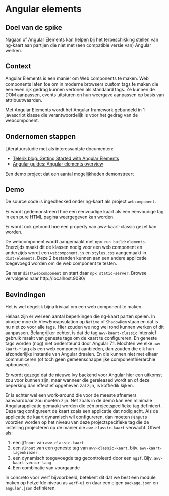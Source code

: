 # Angular elements

## Doel van de spike

Nagaan of Angular Elements kan helpen bij het terbeschikking stellen van ng-kaart aan partijen die niet met (een compatible versie van) Angular werken.

## Context

Angular Elements is een manier om Web components te maken. Web components laten toe om in moderne browsers custom tags te maken die een even rijk gedrag kunnen vertonen als standaard tags. Ze kunnen de DOM aanpassen, events uitsturen en hun weergave aanpassen op basis van attribuutwaarden.

Met Angular Elements wordt het Angular framework gebundeld in 1 javascript klasse die verantwoordelijk is voor het gedrag van de webcomponent.

## Ondernomen stappen

Literatuurstudie met als interessantste documenten:

* [Telerik blog: Getting Started with Angular Elements](https://www.telerik.com/blogs/getting-started-with-angular-elements)
* [Angular guides: Angular elements overview](https://angular.io/guide/elements)

Een demo project dat een aantal mogelijkheden demonstreert

## Demo

De source code is ingechecked onder ng-kaart als project `webcomponent`.

Er wordt gedemonstreerd hoe een eenvoudige kaart als een eenvoudige tag in een pure HTML pagina weergegeven kan worden. 

Er wordt ook getoond hoe een property van awv-kaart-classic gezet kan worden.

De webcomponent wordt aangemaakt met `npm run build:elements`. Enerzijds maakt dit de klassen nodig voor een web component en anderzijds wordt een `webcomponent.js` en `styles.css` aangemaakt in `dist/elements`. Deze 2 bestanden kunnen aan een andere applicatie toegevoegd worden om de web component te testen.

Ga naar `dist\webcomponent` en start daar `npx static-server`. Browse vervolgens naar http://localhost:9080/

## Bevindingen

Het is wel degelijk bijna triviaal om een web component te maken.

Helaas zijn er wel een aantal beperkingen die ng-kaart parten spelen. In pincipe moe de ViewEncapsulation op `Native` of `ShadowDom` staan en dat is nu niet zo voor alle tags. Hier zouden we nog wel rond kunnen werken of dit aanpassen. Belangrijker echter, is dat de tag `awv-kaart-classic` intensief gebruik maakt van geneste tags om de kaart te configureren. En geneste tags worden (nog) niet ondersteund door Angular 7.1. Mochten we elke `awv-kaart-*` tag als een web component aanbieden, dan zouden die elk hun afzonderlijke instantie van Angular draaien. En die kunnen niet met elkaar communiceren (of toch geen gemeenschappelijke componenthierarchie opbouwen).

Er wordt gezegd dat de nieuwe Ivy backend voor Angular hier een uitkomst zou voor kunnen zijn, maar wanneer die gereleased wordt en of deze beperking dan effectief opgeheven zal zijn, is koffiedik kijken.

Er is echter wel een work-around die voor de meeste afnemers aanvaardbaar zou moeten zijn. Net zoals in de demo kan een minimale Angularapplicatie gemaakt worden die één projectspecifieke tag definieert. Deze tag configureert de kaart zoals een applicatie dat nodig acht. Als de applicatie de kaart dynamisch wil configureren, dan moeten `@Input`s voorzien worden op het niveau van deze projectspecifieke tag die de instelling projecteren op de manier die `awv-classic-kaart` verwacht. Ofwel als:
1. een `@Input` van `awv-classic-kaart`
1. een `@Input` van een geneste tag van `awv-classic-kaart`, bijv. `awv-kaart-lagenkiezer`
1. een dynamisch toegevoegde tag gecontroleerd door een `ngIf`. Bijv. `awv-kaart-vector-laag`
1. Een combinatie van voorgaande

In concreto voor werf bijvoorbeeld, betekent dit dat we best een module maken op hetzelfde niveau as `werf-ui` en daar een eigen `package.json` en `angular.json` definiëren.

